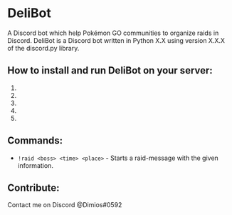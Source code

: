 # DeliBot
A Discord bot which help Pokémon GO communities to organize raids in Discord.
DeliBot is a Discord bot written in Python X.X using version X.X.X of the discord.py library.

## How to install and run DeliBot on your server:
1. 
2. 
3. 
4. 
5. 

## Commands:
- `!raid <boss> <time> <place>` - Starts a raid-message with the given information.

## Contribute:
Contact me on Discord @Dimios#0592
